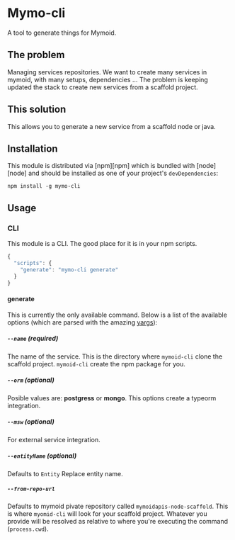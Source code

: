 # Mymo-cli

A tool to generate things for Mymoid.

## The problem

Managing services repositories. We want to create many services in mymoid, with
many setups, dependencies ... The problem is keeping updated the stack to create
new services from a scaffold project.

## This solution

This allows you to generate a new service from a scaffold node or java.

## Installation

This module is distributed via [npm][npm] which is bundled with [node][node] and
should be installed as one of your project's `devDependencies`:

```
npm install -g mymo-cli
```

## Usage

### CLI

This module is a CLI. The good place for it is in your npm scripts.

```javascript
{
  "scripts": {
    "generate": "mymo-cli generate"
  }
}
```

#### generate

This is currently the only available command. Below is a list of the available
options (which are parsed with the amazing
[yargs](https://github.com/yargs/yargs)):

##### `--name` (required)

The name of the service. This is the directory where `mymoid-cli` clone the
scaffold project. `mymoid-cli` create the npm package for you.

##### `--orm` (optional)

Posible values are: **postgress** or **mongo**. This options create a typeorm integration. 

##### `--msw` (optional)

For external service integration.

##### `--entityName` (optional)

Defaults to `Entity` Replace entity name.

##### `--from-repo-url`

Defaults to mymoid pivate repository called `mymoidapis-node-scaffold`. This is
where `myomid-cli` will look for your scaffold project. Whatever you provide
will be resolved as relative to where you're executing the command
(`process.cwd`).
